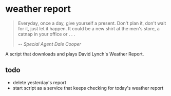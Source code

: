 # weather report

> Everyday, once a day, give yourself a present. Don't plan it, don't wait for it, just let it happen. It could be a new shirt at the men's store, a catnap in your office or . . .
>
> -- <cite>Special Agent Dale Cooper</cite>

A script that downloads and plays David Lynch's Weather Report.

## todo
- delete yesterday's report
- start script as a service that keeps checking for today's weather report
